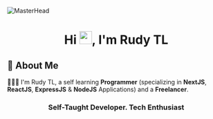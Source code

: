![MasterHead](https://user-images.githubusercontent.com/74038190/225813708-98b745f2-7d22-48cf-9150-083f1b00d6c9.gif)

<h1 align="center">Hi <img src="https://media.giphy.com/media/hvRJCLFzcasrR4ia7z/giphy.gif" width="29px" height="30px" />, I'm Rudy TL</h1>

## 🚀 About Me

🤷🏻‍♂️ I'm Rudy TL, a self learning **Programmer** (specializing in **NextJS**, **ReactJS**, **ExpressJS** & **NodeJS** Applications) and a **Freelancer**.

<h3 align="center">Self-Taught Developer. Tech Enthusiast</h3>
<a href="https://github.com/rudytglk"><img src="https://komarev.com/ghpvc/?username=truethari&style=flat-square&color=red" alt=""/></a>
